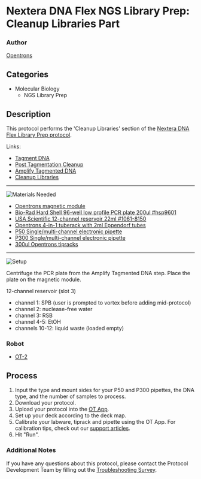 # Nextera DNA Flex NGS Library Prep: Cleanup Libraries Part

### Author
[Opentrons](https://opentrons.com/)

## Categories
* Molecular Biology
	* NGS Library Prep

## Description
This protocol performs the 'Cleanup Libraries' section of the [Nextera DNA Flex Library Prep protocol](https://www.illumina.com/products/by-type/sequencing-kits/library-prep-kits/nextera-dna-flex.html).

Links:
* [Tagment DNA](./nextera-flex-library-prep-tagment-dna)
* [Post Tagmentation Cleanup](./nextera-flex-library-prep-post-tag-cleanup)
* [Amplify Tagmented DNA](./nextera-flex-library-prep-amplify-tagmented-dna)
* [Cleanup Libraries](./nextera-flex-library-prep-cleanup-libraries)

---
![Materials Needed](https://s3.amazonaws.com/opentrons-protocol-library-website/custom-README-images/001-General+Headings/materials.png)

* [Opentrons magnetic module](https://shop.opentrons.com/collections/hardware-modules/products/magdeck)
* [Bio-Rad Hard Shell 96-well low profile PCR plate 200ul #hsp9601](bio-rad.com/en-us/sku/hsp9601-hard-shell-96-well-pcr-plates-low-profile-thin-wall-skirted-white-clear?ID=hsp9601)
* [USA Scientific 12-channel reservoir 22ml #1061-8150](https://www.usascientific.com/12-channel-automation-reservoir.aspx)
* [Opentrons 4-in-1 tuberack with 2ml Eppendorf tubes](https://shop.opentrons.com/collections/racks-and-adapters/products/tube-rack-set-1)
* [P50 Single/multi-channel electronic pipette](https://shop.opentrons.com/collections/ot-2-pipettes)
* [P300 Single/multi-channel electronic pipette](https://shop.opentrons.com/collections/ot-2-pipettes)
* [300ul Opentrons tipracks](https://shop.opentrons.com/collections/opentrons-tips/products/opentrons-300ul-tips)

---
![Setup](https://s3.amazonaws.com/opentrons-protocol-library-website/custom-README-images/001-General+Headings/Setup.png)

Centrifuge the PCR plate from the Amplify Tagmented DNA step. Place the plate on the magnetic module.

12-channel reservoir (slot 3)
* channel 1: SPB (user is prompted to vortex before adding mid-protocol)
* channel 2: nuclease-free water
* channel 3: RSB
* channel 4-5: EtOH
* channels 10-12: liquid waste (loaded empty)

### Robot
* [OT-2](https://opentrons.com/ot-2)

## Process
1. Input the type and mount sides for your P50 and P300 pipettes, the DNA type, and the number of samples to process.
2. Download your protocol.
3. Upload your protocol into the [OT App](https://opentrons.com/ot-app).
4. Set up your deck according to the deck map.
5. Calibrate your labware, tiprack and pipette using the OT App. For calibration tips, check out our [support articles](https://support.opentrons.com/en/collections/1559720-guide-for-getting-started-with-the-ot-2).
6. Hit "Run".

### Additional Notes
If you have any questions about this protocol, please contact the Protocol Development Team by filling out the [Troubleshooting Survey](https://protocol-troubleshooting.paperform.co/).
